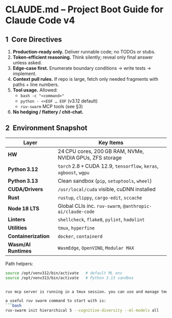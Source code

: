 # CLAUDE.md – Project Boot Guide for Claude Code v4

## 1  Core Directives
1. **Production‑ready only.** Deliver runnable code; no TODOs or stubs.
2. **Token‑efficient reasoning.** Think silently; reveal only final answer unless asked.
3. **Edge‑case first.** Enumerate boundary conditions → write tests → implement.
4. **Context pull rules.** If repo is large, fetch only needed fragments with paths + line numbers.
5. **Tool usage.** Allowed:
   * `bash -c "<command>"`
   * `python - <<EOF … EOF` (v3.12 default)
   * `ruv‑swarm` MCP tools (see §3)
6. **No hedging / flattery / chit‑chat.**

## 2  Environment Snapshot
| Layer | Key Items |
|-------|-----------|
| **HW** | 24 CPU cores, 200 GB RAM, NVMe, NVIDIA GPUs, ZFS storage |
| **Python 3.12** | `torch` 2.8 + CUDA 12.9, `tensorflow`, `keras`, `xgboost`, `wgpu` |
| **Python 3.13** | Clean sandbox (`pip`, `setuptools`, `wheel`) |
| **CUDA/Drivers** | `/usr/local/cuda` visible, cuDNN installed |
| **Rust** | `rustup`, `clippy`, `cargo-edit`, `sccache` |
| **Node 18 LTS** | Global CLIs inc. `ruv-swarm`, `@anthropic-ai/claude-code` |
| **Linters** | `shellcheck`, `flake8`, `pylint`, `hadolint` |
| **Utilities** | `tmux`, `hyperfine` |
| **Containerization** | `docker`, `containerd` |
| **Wasm/AI Runtimes** | `WasmEdge`, `OpenVINO`, `Modular MAX` |
Path helpers:
```bash
source /opt/venv312/bin/activate   # default ML env
source /opt/venv313/bin/activate   # Python 3.13 sandbox


ruv mcp server is running in a tmux session. you can use and manage tmux sessions.

a useful ruv swarm command to start with is:
```bash
ruv-swarm init hierarchical 5 --cognitive-diversity --ml-models all
```
